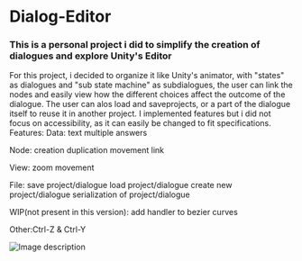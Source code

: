 # Dialog-Editor
### This is a personal project i did to simplify the creation of dialogues and explore Unity's Editor

For this project, i decided to organize it like Unity's animator, with "states" as dialogues and "sub state machine" as subdialogues, 
the user can link the nodes and easily view how the different choices affect the outcome of the dialogue.
The user can alos load and saveprojects, or a part of the dialogue itself to reuse it in another project.
I implemented features but i did not focus on accessibility, as it can easily be changed to fit specifications.
Features:
  Data: text
        multiple answers

  Node: creation
        duplication
        movement
        link
        
  View: zoom
        movement
  
  File: save project/dialogue
        load project/dialogue
        create new project/dialogue
        serialization of project/dialogue
        
  WIP(not present in this version):
        add handler to bezier curves
       
  Other:Ctrl-Z & Ctrl-Y
        

![Image description](https://imgur.com/SiPoowi)
